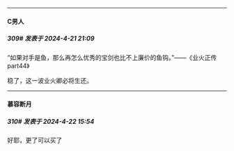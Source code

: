﻿
*****

####  C男人  
##### 309#       发表于 2024-4-21 21:09

“如果对手是鱼，那么再怎么优秀的宝剑也比不上廉价的鱼钩。”——《业火正传 part44》

稳了，这一波业火卿必将生还。


*****

####  慕容断月  
##### 310#       发表于 2024-4-22 15:54

好耶，更了可以买了

